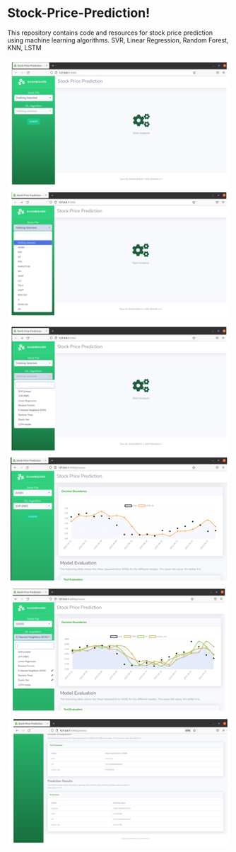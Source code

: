 
# Stock-Price-Prediction!

This repository contains code and resources for stock price prediction using machine learning algorithms. SVR, Linear Regression, Random Forest, KNN, LSTM




<img width="604" alt="Image 1" src="https://github.com/Shashank-K-V/Stock-Price-Prediction/blob/main/Images/Image%201.png">

<img width="604" alt="Image 2" src="https://github.com/Shashank-K-V/Stock-Price-Prediction/blob/main/Images/Image%202.png">

<img width="604" alt="Image 3" src="https://github.com/Shashank-K-V/Stock-Price-Prediction/blob/main/Images/Image%203.png">

<img width="604" alt="Image 4" src="https://github.com/Shashank-K-V/Stock-Price-Prediction/blob/main/Images/Image%204.png">

<img width="604" alt="Image 5" src="https://github.com/Shashank-K-V/Stock-Price-Prediction/blob/main/Images/Image%205.png">

<img width="604" alt="Image 6" src="https://github.com/Shashank-K-V/Stock-Price-Prediction/blob/main/Images/Image%206.png">
